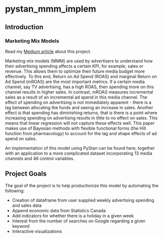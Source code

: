 # pystan_mmm_implem

## Introduction

### Marketing Mix Models

Read my [Medium article](https://gabrieljdusing.medium.com/productionizing-a-marketing-mix-model-ea12980af939) about this project.

Marketing mix models (MMM) are used by advertisers to understand how their advertising spending affects a certain KPI, for example, sales or revenue.
This allows them to optimize their future media budget more effectively.
To this end, Return on Ad Spend (ROAS) and marginal Return on Ad Spend (mROAS) are the most important metrics.
If a certain media channel, say TV advertising, has a high ROAS, then spending more on this channel results in higher sales. In contrast, mROAS measures incremental sales as a result of an incremental ad spend in this media channel.
The effect of spending on advertising is not immediately apparent - there is a lag between allocating the funds and seeing an increase in sales. Another effect is that spending has diminishing returns, that is there is a point where increasing spending on advertising results in little to no effect on sales. This means that linear regression will not capture these effects well. This paper makes use of Bayesian methods with flexible functional forms (the Hill function from pharmacology) to account for the lag and shape effects of ad spend on sales.

An implementation of this model using PyStan can be found here, together with an application to a more complicated dataset incorporating 13 media channels and 46 control variables.

## Project Goals

The goal of the project is to help productionize this model by automating the following:

- Creation of dataframe from user supplied weekly advertising spending and sales data
- Append economic data from Statistics Canada
- Add indicators for whether there is a holiday in a given week
- Interest from the number of searches on Google regarding a given keyword
- Interactive visualizations